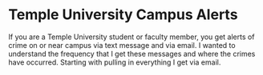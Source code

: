 # Temple University Campus Alerts
If you are a Temple University student or faculty member, you get alerts of crime on or near campus via text message and via email. 
I wanted to understand the frequency that I get these messages and where the crimes have occurred. Starting with pulling in 
everything I get via email. 

